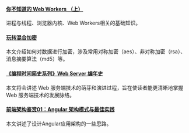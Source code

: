 #### [你不知道的 Web Workers （上）](https://mp.weixin.qq.com/s/TySnUI3IJcY43dcnbtsO0w)
进程与线程、浏览器内核、Web Workers相关的基础知识。

#### [玩转混合加密](https://mp.weixin.qq.com/s/i_Clg5kmTBwcFoSUNO-naQ)
本文介绍如何对数据进行加密，涉及常用对称加密（aes）、非对称加密（rsa）、消息摘要算法（md5）等。

#### [《编程时间简史系列》Web Server 编年史](https://segmentfault.com/a/1190000023050141)
本文将会讲述 Web 服务端技术的萌芽和演进过程，旨在使读者能更清晰地掌握 Web 服务端技术的发展脉络。

#### [前端架构鉴赏01：Angular 架构模式与最佳实践](https://mp.weixin.qq.com/s/gz98PLI4ne1-AAa-MMC6aw)
本文讲述了设计Angular应用架构的一些思路。